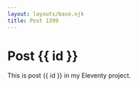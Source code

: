 ```yaml
---
layout: layouts/base.njk
title: Post 1399
---
```


# Post {{ id }}

This is post {{ id }} in my Eleventy project.
